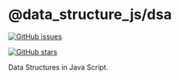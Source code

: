 # @data_structure_js/dsa

[![GitHub issues](https://img.shields.io/github/issues/rashmi123456789/data_structure_js)](https://github.com/rashmi123456789/data_structure_js/issues)

[![GitHub stars](https://img.shields.io/github/stars/rashmi123456789/data_structure_js)](https://github.com/rashmi123456789/data_structure_js/stargazers)

Data Structures in Java Script.